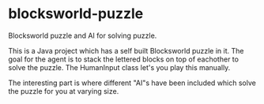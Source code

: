 # blocksworld-puzzle
Blocksworld puzzle and AI for solving puzzle.

This is a Java project which has a self built Blocksworld puzzle in it. The goal for the agent is to stack the lettered blocks 
on top of eachother to solve the puzzle. The HumanInput class let's you play this manually.

The interesting part is where different "AI"s have been included which solve the puzzle for you at varying size.
